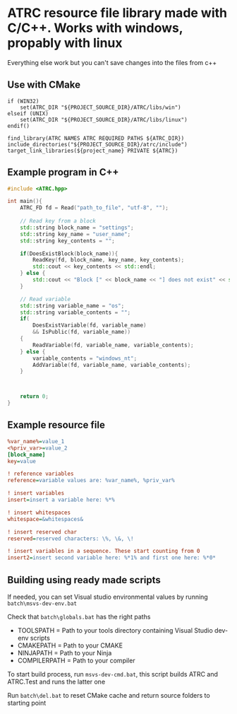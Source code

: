 # ATRC resource file library made with C/C++. Works with windows, propably with linux

Everything else work but you can't save changes into the files from c++

## Use with CMake

```
if (WIN32)
    set(ATRC_DIR "${PROJECT_SOURCE_DIR}/ATRC/libs/win")
elseif (UNIX)
    set(ATRC_DIR "${PROJECT_SOURCE_DIR}/ATRC/libs/linux")
endif()

find_library(ATRC NAMES ATRC REQUIRED PATHS ${ATRC_DIR})
include_directories("${PROJECT_SOURCE_DIR}/atrc/include")
target_link_libraries(${project_name} PRIVATE ${ATRC})
```

## Example program in C++


```cpp
#include <ATRC.hpp>

int main(){
    ATRC_FD fd = Read("path_to_file", "utf-8", "");
    
    // Read key from a block
    std::string block_name = "settings";
    std::string key_name = "user_name";
    std::string key_contents = "";

    if(DoesExistBlock(block_name)){
        ReadKey(fd, block_name, key_name, key_contents);
        std::cout << key_contents << std::endl;
    } else {
        std::cout << "Block [" << block_name << "] does not exist" << std::endl;
    }

    // Read variable
    std::string variable_name = "os";
    std::string variable_contents = "";
    if(
        DoesExistVariable(fd, variable_name) 
        && IsPublic(fd, variable_name))
    {
        ReadVariable(fd, variable_name, variable_contents);
    } else {
        variable_contents = "windows_nt";
        AddVariable(fd, variable_name, variable_contents);
    }



    return 0;
}
```

## Example resource file

```ini
%var_name%=value_1
<%priv_var>=value_2
[block_name]
key=value

! reference variables
reference=variable values are: %var_name%, %priv_var%

! insert variables
insert=insert a variable here: %*%

! insert whitespaces
whitespace=&whitespaces&

! insert reserved char
reserved=reserved characters: \%, \&, \!

! insert variables in a sequence. These start counting from 0
insert2=insert second variable here: %*1% and first one here: %*0*
```

## Building using ready made scripts

If needed, you can set Visual studio environmental values by running ```batch\msvs-dev-env.bat```

Check that ```batch\globals.bat``` has the right paths
 - TOOLSPATH = Path to your tools directory containing Visual Studio dev-env scripts
 - CMAKEPATH = Path to your CMAKE
 - NINJAPATH = Path to your Ninja
 - COMPILERPATH = Path to your compiler

To start build process, run ```msvs-dev-cmd.bat```, this script builds ATRC and ATRC.Test and runs the latter one

Run ```batch\del.bat``` to reset CMake cache and return source folders to starting point
